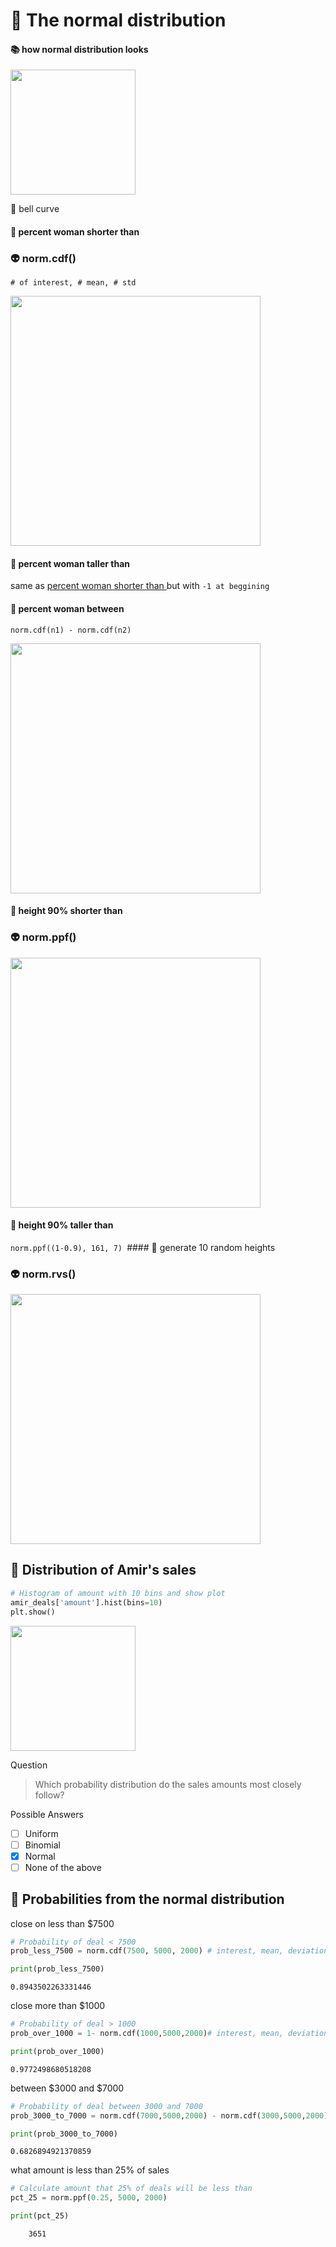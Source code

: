 # 🍎 The normal distribution
#### 📚 how normal distribution looks 

<img src="https://user-images.githubusercontent.com/51888893/207600663-c992787a-fc06-4727-a9ae-46583a416bdd.png" width=200px>

👑 bell curve
#### 🏹 percent woman shorter than 
### 👽 norm.cdf()
`# of interest, # mean, # std `

<img src="https://user-images.githubusercontent.com/51888893/207601398-42d6db9f-3e34-4f2c-ab7e-032b4885d22d.png" width=400px>

#### 🏹 percent woman taller than 
same as [percent woman shorter than ](#-percent-woman-shorter-than ) but with `-1 at beggining`
#### 🏹 percent woman between
`norm.cdf(n1) - norm.cdf(n2)`

<img src="https://user-images.githubusercontent.com/51888893/207603049-b272c27a-c1ff-4623-8daf-cc9de6c6d22f.png" width=400px>

#### 🏹 height 90% shorter than
### 👽 norm.ppf()

<img src="https://user-images.githubusercontent.com/51888893/207603598-a0174088-9ba0-4222-8472-4ee68d271b8c.png" width=400px>

#### 🏹 height 90% taller than
`norm.ppf((1-0.9), 161, 7)
`#### 🏹 generate 10 random heights
### 👽 norm.rvs()

<img src="https://user-images.githubusercontent.com/51888893/207604531-b215455b-9dab-4fb0-b075-f7fbf95a7bf3.png" width=400px>

## 🦍 Distribution of Amir's sales
```py
# Histogram of amount with 10 bins and show plot
amir_deals['amount'].hist(bins=10)
plt.show()
```

<img src="https://user-images.githubusercontent.com/51888893/207605525-c1613347-c196-4f19-8c07-94cea8c6a8d7.png" width=200px>

Question
> Which probability distribution do the sales amounts most closely follow?

Possible Answers
- [ ] Uniform
- [ ] Binomial
- [x] Normal
- [ ] None of the above
## 🦍 Probabilities from the normal distribution
close on less than $7500
```py
# Probability of deal < 7500
prob_less_7500 = norm.cdf(7500, 5000, 2000) # interest, mean, deviation

print(prob_less_7500)
```
    0.8943502263331446
close more than $1000
```py
# Probability of deal > 1000
prob_over_1000 = 1- norm.cdf(1000,5000,2000)# interest, mean, deviation 

print(prob_over_1000)
```
    0.9772498680518208
between $3000 and $7000
```py
# Probability of deal between 3000 and 7000
prob_3000_to_7000 = norm.cdf(7000,5000,2000) - norm.cdf(3000,5000,2000)

print(prob_3000_to_7000)
```
    0.6826894921370859
what amount is less than 25% of sales
```py
# Calculate amount that 25% of deals will be less than
pct_25 = norm.ppf(0.25, 5000, 2000)

print(pct_25)
```
        3651
